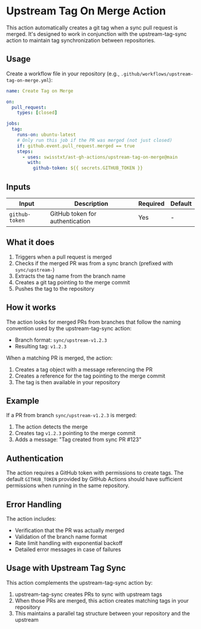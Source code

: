 # Upstream Tag On Merge Action

This action automatically creates a git tag when a sync pull request is merged. It's designed to work in conjunction with the upstream-tag-sync action to maintain tag synchronization between repositories.

## Usage

Create a workflow file in your repository (e.g., `.github/workflows/upstream-tag-on-merge.yml`):

```yaml
name: Create Tag on Merge

on:
  pull_request:
    types: [closed]

jobs:
  tag:
    runs-on: ubuntu-latest
    # Only run this job if the PR was merged (not just closed)
    if: github.event.pull_request.merged == true
    steps:
      - uses: swisstxt/ast-gh-actions/upstream-tag-on-merge@main
        with:
          github-token: ${{ secrets.GITHUB_TOKEN }}
```

## Inputs

| Input | Description | Required | Default |
|-------|-------------|----------|---------|
| `github-token` | GitHub token for authentication | Yes | - |

## What it does

1. Triggers when a pull request is merged
2. Checks if the merged PR was from a sync branch (prefixed with `sync/upstream-`)
3. Extracts the tag name from the branch name
4. Creates a git tag pointing to the merge commit
5. Pushes the tag to the repository

## How it works

The action looks for merged PRs from branches that follow the naming convention used by the upstream-tag-sync action:

- Branch format: `sync/upstream-v1.2.3`
- Resulting tag: `v1.2.3`

When a matching PR is merged, the action:

1. Creates a tag object with a message referencing the PR
2. Creates a reference for the tag pointing to the merge commit
3. The tag is then available in your repository

## Example

If a PR from branch `sync/upstream-v1.2.3` is merged:

1. The action detects the merge
2. Creates tag `v1.2.3` pointing to the merge commit
3. Adds a message: "Tag created from sync PR #123"

## Authentication

The action requires a GitHub token with permissions to create tags. The default `GITHUB_TOKEN` provided by GitHub Actions should have sufficient permissions when running in the same repository.

## Error Handling

The action includes:

- Verification that the PR was actually merged
- Validation of the branch name format
- Rate limit handling with exponential backoff
- Detailed error messages in case of failures

## Usage with Upstream Tag Sync

This action complements the upstream-tag-sync action by:

1. upstream-tag-sync creates PRs to sync with upstream tags
2. When those PRs are merged, this action creates matching tags in your repository
3. This maintains a parallel tag structure between your repository and the upstream
